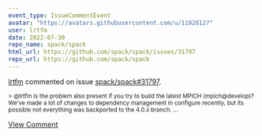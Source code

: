 ```yaml
---
event_type: IssueCommentEvent
avatar: "https://avatars.githubusercontent.com/u/1192812?"
user: lrtfm
date: 2022-07-30
repo_name: spack/spack
html_url: https://github.com/spack/spack/issues/31797
repo_url: https://github.com/spack/spack
---
```


<a href='https://github.com/lrtfm' target='_blank'>lrtfm</a> commented on issue <a href='https://github.com/spack/spack/issues/31797' target='_blank'>spack/spack#31797</a>.

<small>> @lrtfm is the problem also present if you try to build the latest MPICH (mpich@develop)? We've made a lot of changes to dependency management in configure recently, but its possible not everything was backported to the 4.0.x branch....</small>

<a href='https://github.com/spack/spack/issues/31797' target='_blank'>View Comment</a>